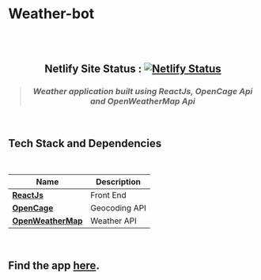 # Weather-bot

<br>

<div align="center">
<br>

## Netlify Site Status : [![Netlify Status](https://api.netlify.com/api/v1/badges/60302b2f-1de6-4747-bc69-a232f315359e/deploy-status)](https://app.netlify.com/sites/weather-bot/deploys)

> ### _Weather application built using ReactJs, OpenCage Api and OpenWeatherMap Api_

</div>

<br>

## Tech Stack and Dependencies

<br>

| <div align ="center">Name </div>                     | <div align = "center">Description</div> |
| ---------------------------------------------------- | --------------------------------------- |
| **[ReactJs](https://reactjs.org)**                   | Front End                               |
| **[OpenCage](https://opencagedata.com/)**            | Geocoding API                           |
| **[OpenWeatherMap](https://openweathermap.org/api)** | Weather API                             |

<br>

## Find the app [here](https://weather-bot.netlify.app/).

<br>



